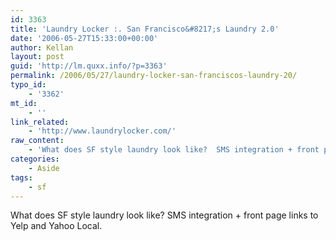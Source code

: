 ```yaml
---
id: 3363
title: 'Laundry Locker :. San Francisco&#8217;s Laundry 2.0'
date: '2006-05-27T15:33:00+00:00'
author: Kellan
layout: post
guid: 'http://lm.quxx.info/?p=3363'
permalink: /2006/05/27/laundry-locker-san-franciscos-laundry-20/
typo_id:
    - '3362'
mt_id:
    - ''
link_related:
    - 'http://www.laundrylocker.com/'
raw_content:
    - 'What does SF style laundry look like?  SMS integration + front page links to Yelp and Yahoo Local.'
categories:
    - Aside
tags:
    - sf
---
```


What does SF style laundry look like? SMS integration + front page links to Yelp and Yahoo Local.